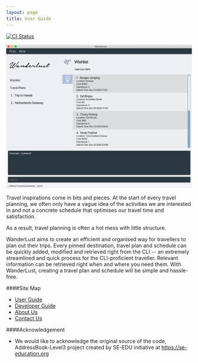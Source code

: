 ```yaml
---
layout: page
title: User Guide
---
```


[![CI Status](https://github.com/se-edu/addressbook-level3/workflows/Java%20CI/badge.svg)](https://github.com/se-edu/addressbook-level3/actions)

![Ui](docs/images/Ui.png)

Travel inspirations come in bits and pieces. 
At the start of every travel planning, we often only have a vague idea of the activities we are interested in and not a concrete schedule that optimises our travel time and satisfaction.


As a result, travel planning is often a hot mess with little structure. 

WanderLust aims to create an efficient and organised way for travellers to plan out their trips. 
Every pinned destination, travel plan and schedule can be quickly added, modified and retrieved right from the CLI -- an extremely streamlined and quick process for the CLI-proficient traveller. 
Relevant information can be retrieved right when and where you need them. With WanderLust, creating a travel plan and schedule will be simple and hassle-free.


####Site Map
* [User Guide](/docs/UserGuide.md)
* [Developer Guide](/docs/DeveloperGuide.md)
* [About Us](/docs/AboutUs.md)
* [Contact Us](/docs/ContactUs.md)

####Acknowledgement
* We would like to acknowledge the original source of the code, AddressBook-Level3 project created by SE-EDU initiative at https://se-education.org
